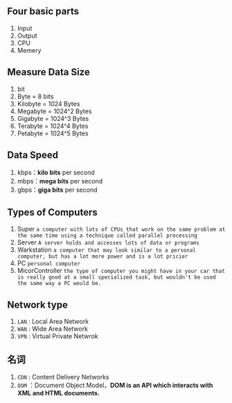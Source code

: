 ## Four basic parts

1. Input
2. Output
3. CPU
4. Memery

## Measure Data Size

1. bit
2. Byte = 8 bits
3. Kilobyte = 1024 Bytes
4. Megabyte = 1024^2 Bytes
5. Gigabyte = 1024^3 Bytes
6. Terabyte = 1024^4 Bytes
7. Petabyte = 1024^5 Bytes

## Data Speed

1. kbps：**kilo bits** per second
2. mbps：**mega bits** per second
3. gbps：**giga bits** per second

## Types of Computers

1. Super `a computer with lots of CPUs that work on the same problem at the same time using a technique called parallel processing`
2. Server `A server holds and accesses lots of data or programs`
3. Warkstation `a computer that may look similar to a personal computer, but has a lot more power and is a lot pricier`
4. PC `personal computer`
5. MicorController `the type of computer you might have in your car that is really good at a small specialized task, but wouldn't be used the same way a PC would be.`

## Network type

1. `LAN` : Local Area Network
2. `WAN` : Wide Area Network
3. `VPN` : Virtual Private Netwrok

## 名词

1. `CDN` : Content Delivery Networks
2. `DOM` ：Document Object Model，**DOM is an API which interacts with XML and HTML documents.**